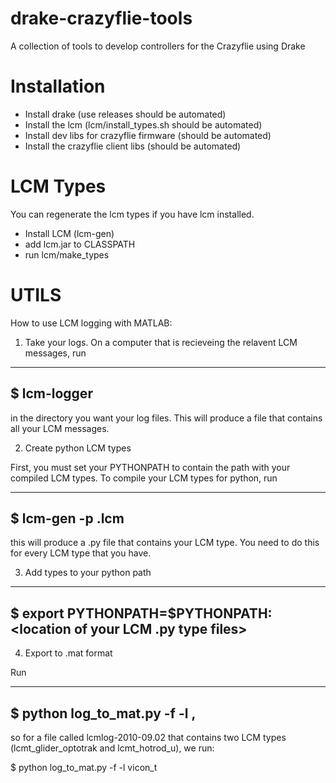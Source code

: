 drake-crazyflie-tools
=====================

A collection of tools to develop controllers for the Crazyflie using Drake

Installation
============
* Install drake (use releases should be automated)
* Install the lcm (lcm/install_types.sh should be automated)
* Install dev libs for crazyflie firmware (should be automated)
* Install the crazyflie client libs (should be automated)

LCM Types
=========
You can regenerate the lcm types if you have lcm installed.
* Install LCM (lcm-gen)
* add lcm.jar to CLASSPATH
* run lcm/make_types

UTILS
=====
How to use LCM logging with MATLAB:

1) Take your logs.  On a computer that is recieveing the relavent LCM messages, run

------------------------------
$ lcm-logger
------------------------------
in the directory you want your log files.  This will produce a file that contains all your LCM messages.


2) Create python LCM types

First, you must set your PYTHONPATH to contain the path with your compiled LCM types.  To compile your LCM types for python, run

------------------------------
$ lcm-gen -p <your-file>.lcm
------------------------------

this will produce a .py file that contains your LCM type.  You need to do this for every LCM type that you have.

3) Add types to your python path

------------------------------
$ export PYTHONPATH=$PYTHONPATH:<location of your LCM .py type files>
------------------------------

4) Export to .mat format

Run

------------------------------
$ python log_to_mat.py -f -l <lcm types>,<another lcm type> <lcm log file>
------------------------------

so for a file called lcmlog-2010-09.02 that contains two LCM types (lcmt_glider_optotrak and lcmt_hotrod_u), we run:

$ python log_to_mat.py -f -l vicon_t <your log file>
